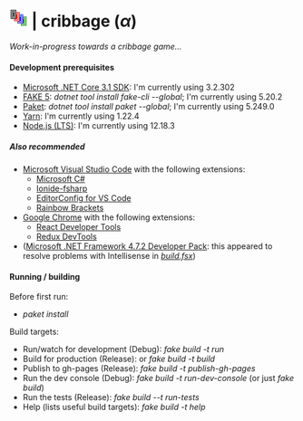 # ![cribbage](https://raw.githubusercontent.com/aornota/cribbage/master/src/ui/public/tpoc-32x32.png) | cribbage (_α_)

_Work-in-progress towards a cribbage game..._

#### Development prerequisites

- [Microsoft .NET Core 3.1 SDK](https://dotnet.microsoft.com/download/dotnet-core/3.1/): I'm currently using 3.2.302
- [FAKE 5](https://fake.build/): _dotnet tool install fake-cli --global_; I'm currently using 5.20.2
- [Paket](https://fsprojects.github.io/Paket/): _dotnet tool install paket --global_; I'm currently using 5.249.0
- [Yarn](https://yarnpkg.com/lang/en/docs/install/): I'm currently using 1.22.4
- [Node.js (LTS)](https://nodejs.org/en/download/): I'm currently using 12.18.3

##### Also recommended

- [Microsoft Visual Studio Code](https://code.visualstudio.com/download/) with the following extensions:
    - [Microsoft C#](https://marketplace.visualstudio.com/items?itemName=ms-vscode.csharp)
    - [Ionide-fsharp](https://marketplace.visualstudio.com/items?itemName=ionide.ionide-fsharp)
    - [EditorConfig for VS Code](https://marketplace.visualstudio.com/items?itemName=editorconfig.editorconfig)
    - [Rainbow Brackets](https://marketplace.visualstudio.com/items?itemName=2gua.rainbow-brackets)
- [Google Chrome](https://www.google.com/chrome/) with the following extensions:
    - [React Developer Tools](https://chrome.google.com/webstore/detail/react-developer-tools/fmkadmapgofadopljbjfkapdkoienihi/)
    - [Redux DevTools](https://chrome.google.com/webstore/detail/redux-devtools/lmhkpmbekcpmknklioeibfkpmmfibljd/)
- ([Microsoft .NET Framework 4.7.2 Developer Pack](https://dotnet.microsoft.com/download/dotnet-framework/net472/): this appeared to resolve problems with Intellisense in
_[build.fsx](https://github.com/aornota/gibet/blob/master/build.fsx)_)

#### Running / building

Before first run:

- _paket install_

Build targets:

- Run/watch for development (Debug): _fake build -t run_
- Build for production (Release): or _fake build -t build_
- Publish to gh-pages (Release): _fake build -t publish-gh-pages_
- Run the dev console (Debug): _fake build -t run-dev-console_ (or just _fake build_)
- Run the tests (Release): _fake build --t run-tests_
- Help (lists useful build targets): _fake build -t help_

